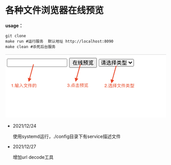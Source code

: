 # 各种文件浏览器在线预览

**usage：**

```shell
git clone 
make run #运行服务  默认地址 http://localhost:8090
make clean #杀死后台服务
```

![](./img/%E6%88%AA%E5%B1%8F2021-12-23%20%E4%B8%8B%E5%8D%8810.25.36.png)

-   2021/12/24

    使用systemd运行，./config目录下有service描述文件

-   2021/12/27

    增加url decode工具

